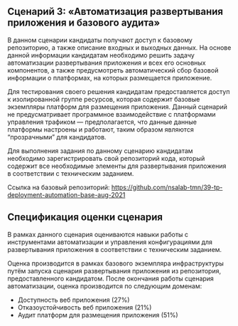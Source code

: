 ## Сценарий 3: «Автоматизация развертывания приложения и базового аудита»
В данном сценарии кандидаты получают доступ к базовому репозиторию, а также описание входных и выходных данных. На основе данной информации кандидатам необходимо решить задачу автоматизации развертывания приложения и всех его основных компонентов, а также предусмотреть автоматический сбор базовой информации о платформах, на которых размещается приложение. 

Для тестирования своего решения кандидатам предоставляется доступ к изолированной группе ресурсов, которая содержит базовые экземпляры платформ для размещения приложения. Данный сценарий не предусматривает программное взаимодействие с платформами управления трафиком — предполагается, что данные данные платформы настроены и работают, таким образом являются “прозрачными” для кандидатов.

Для выполнения задания по данному сценарию кандидатам необходимо зарегистрировать свой репозиторий кода, который содержит все необходимые элементы для развертывания приложения в соответствии с техническим заданием.

Ссылка на базовый репозиторий:
https://github.com/nsalab-tmn/39-tp-deployment-automation-base-aug-2021

## Спецификация оценки сценария
В рамках данного сценария оцениваются навыки работы с инструментами автоматизации и управления конфигурациями для развертывания приложения в соответствии с техническим заданием. 

Оценка производится в рамках базового экземпляра инфраструктуры путём запуска сценария развертывания приложения из репозитория, предоставленного кандидатом. После окончания работы сценария автоматизации, оценка производится по следующим доменам:

-	Доступность веб приложения (27%) 
-	Отказоустойчивость веб приложения (21%)
-	Аудит платформ для размещения приложения (51%)
